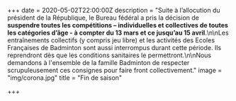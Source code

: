 +++
date = 2020-05-02T22:00:00Z
description = "Suite à l’allocution du président de la République, le Bureau fédéral a pris la décision de **suspendre toutes les compétitions – individuelles et collectives de toutes les catégories d’âge - à compter du 13 mars et ce jusqu’au 15 avril**.\n\nLes entraînements collectifs (y compris jeu libre) et les activités des Ecoles Françaises de Badminton sont aussi interrompus durant cette période. Ils reprendront dès que les conditions sanitaires le permettront.\n\nNous demandons à l'ensemble de la famille Badminton de respecter scrupuleusement ces consignes pour faire front collectivement."
image = "img/corona.jpg"
title = "Fin de saison"

+++
